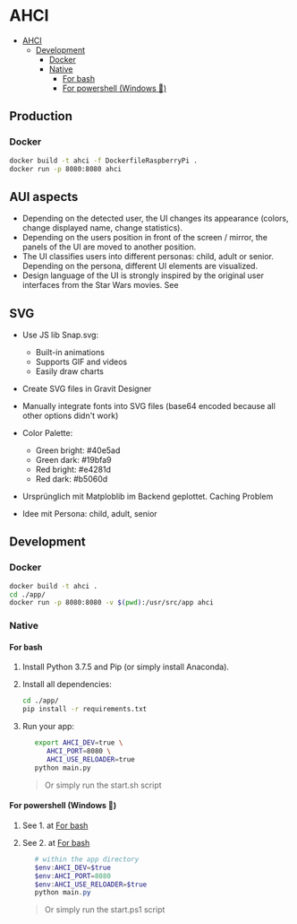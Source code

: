 # AHCI

- [AHCI](#ahci)
  - [Development](#development)
    - [Docker](#docker)
    - [Native](#native)
      - [For bash](#for-bash)
      - [For powershell (Windows 🎉)](#for-powershell-windows-%f0%9f%8e%89)

## Production

### Docker

```bash
docker build -t ahci -f DockerfileRaspberryPi .
docker run -p 8080:8080 ahci
```


## AUI aspects

* Depending on the detected user, the UI changes its appearance (colors, change displayed name, change statistics).
* Depending on the users position in front of the screen / mirror, the panels of the UI are moved to another position.
* The UI classifies users into different personas: child, adult or senior. Depending on the persona, different UI elements are visualized.
* Design language of the UI is strongly inspired by the original user interfaces from the Star Wars movies. See

## SVG

* Use JS lib Snap.svg:
  * Built-in animations
  * Supports GIF and videos
  * Easily draw charts
* Create SVG files in Gravit Designer
* Manually integrate fonts into SVG files (base64 encoded because all other options didn't work)
* Color Palette:
  * Green bright: #40e5ad
  * Green dark: #19bfa9
  * Red bright: #e4281d
  * Red dark: #b5060d

* Ursprünglich mit Matploblib im Backend geplottet. Caching Problem
* Idee mit Persona: child, adult, senior

## Development

### Docker

```bash
docker build -t ahci .
cd ./app/
docker run -p 8080:8080 -v $(pwd):/usr/src/app ahci
```

### Native

#### For bash

1. Install Python 3.7.5 and Pip (or simply install Anaconda).

2. Install all dependencies:

   ```bash
   cd ./app/
   pip install -r requirements.txt
   ```

3. Run your app:

   ```bash
      export AHCI_DEV=true \
         AHCI_PORT=8080 \
         AHCI_USE_RELOADER=true
      python main.py
   ```

   > Or simply run the start.sh script

#### For powershell (Windows 🎉)

1. See 1. at [For bash](#for-bash)

2. See 2. at [For bash](#for-bash)

   ```powershell
      # within the app directory
      $env:AHCI_DEV=$true
      $env:AHCI_PORT=8080
      $env:AHCI_USE_RELOADER=$true
      python main.py
   ```

   > Or simply run the start.ps1 script
